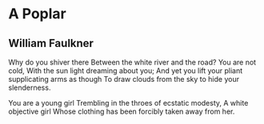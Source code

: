 # A Poplar
## William Faulkner
Why do you shiver there
Between the white river and the road?
You are not cold,
With the sun light dreaming about you;
And yet you lift your pliant supplicating arms as though
To draw clouds from the sky to hide your slenderness.

You are a young girl
Trembling in the throes of ecstatic modesty,
A white objective girl
Whose clothing has been forcibly taken away from her.